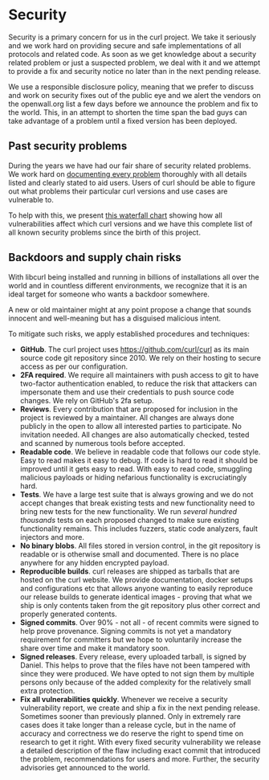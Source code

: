 # Security

Security is a primary concern for us in the curl project. We take it seriously
and we work hard on providing secure and safe implementations of all protocols
and related code. As soon as we get knowledge about a security related problem
or just a suspected problem, we deal with it and we attempt to provide a fix
and security notice no later than in the next pending release.

We use a responsible disclosure policy, meaning that we prefer to discuss and
work on security fixes out of the public eye and we alert the vendors on the
openwall.org list a few days before we announce the problem and fix to the
world. This, in an attempt to shorten the time span the bad guys can take
advantage of a problem until a fixed version has been deployed.

## Past security problems

During the years we have had our fair share of security related problems. We
work hard on [documenting every
problem](https://curl.se/docs/security.html) thoroughly with all details
listed and clearly stated to aid users. Users of curl should be able to figure
out what problems their particular curl versions and use cases are vulnerable
to.

To help with this, we present [this waterfall
chart](https://curl.se/docs/vulnerabilities.html) showing how all
vulnerabilities affect which curl versions and we have this complete list of
all known security problems since the birth of this project.

## Backdoors and supply chain risks

With libcurl being installed and running in billions of installations all over
the world and in countless different environments, we recognize that it is an
ideal target for someone who wants a backdoor somewhere.

A new or old maintainer might at any point propose a change that sounds
innocent and well-meaning but has a disguised malicious intent.

To mitigate such risks, we apply established procedures and techniques:

- **GitHub**. The curl project uses <https://github.com/curl/curl> as its main
  source code git repository since 2010. We rely on their hosting to secure
  access as per our configuration.
- **2FA required**. We require all maintainers with push access to git to have
  two-factor authentication enabled, to reduce the risk that attackers can
  impersonate them and use their credentials to push source code changes. We
  rely on GitHub's 2fa setup.
- **Reviews**. Every contribution that are proposed for inclusion in the
  project is reviewed by a maintainer. All changes are always done publicly in
  the open to allow all interested parties to participate. No invitation
  needed. All changes are also automatically checked, tested and scanned by
  numerous tools before accepted.
- **Readable code**. We believe in readable code that follows our code style.
  Easy to read makes it easy to debug. If code is hard to read it should be
  improved until it gets easy to read. With easy to read code, smuggling
  malicious payloads or hiding nefarious functionality is excruciatingly hard.
- **Tests**. We have a large test suite that is always growing and we do not
  accept changes that break existing tests and new functionality need to bring
  new tests for the new functionality. We run *several hundred thousands*
  tests on each proposed changed to make sure existing functionality remains.
  This includes fuzzers, static code analyzers, fault injectors and more.
- **No binary blobs**. All files stored in version control, in the git
  repository is readable or is otherwise small and documented. There is no
  place anywhere for any hidden encrypted payload.
- **Reproducible builds**. curl releases are shipped as tarballs that are
  hosted on the curl website. We provide documentation, docker setups and
  configurations etc that allows anyone wanting to easily reproduce our
  release builds to generate identical images - proving that what we ship is
  only contents taken from the git repository plus other correct and properly
  generated contents.
- **Signed commits**. Over 90% - not all - of recent commits were signed to
  help prove provenance. Signing commits is not yet a mandatory requirement
  for committers but we hope to voluntarily increase the share over time and
  make it mandatory soon.
- **Signed releases**. Every release, every uploaded tarball, is signed by
  Daniel. This helps to prove that the files have not been tampered with since
  they were produced. We have opted to not sign them by multiple persons only
  because of the added complexity for the relatively small extra protection.
- **Fix all vulnerabilities quickly**. Whenever we receive a security
  vulnerability report, we create and ship a fix in the next pending release.
  Sometimes sooner than previously planned. Only in extremely rare cases does
  it take longer than a release cycle, but in the name of accuracy and
  correctness we do reserve the right to spend time on research to get it
  right. With every fixed security vulnerability we release a detailed
  description of the flaw including exact commit that introduced the problem,
  recommendations for users and more. Further, the security advisories get
  announced to the world.
